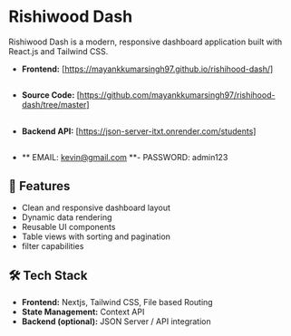
# Rishiwood Dash

Rishiwood Dash is a modern, responsive dashboard application built with React.js and Tailwind CSS.  

- **Frontend:** [https://mayankkumarsingh97.github.io/rishihood-dash/]
##
- **Source Code:** [https://github.com/mayankkumarsingh97/rishihood-dash/tree/master]
##
- **Backend API:** [https://json-server-itxt.onrender.com/students]
##
<!-- USE  DUMMY  CRED -->
##
- ** EMAIL: kevin@gmail.com **-
  PASSWORD: admin123
##

## 📌 Features
- Clean and responsive dashboard layout
- Dynamic data rendering
- Reusable UI components
- Table views with sorting and pagination
- filter capabilities


## 🛠️ Tech Stack
- **Frontend:** Nextjs, Tailwind CSS, File based Routing
- **State Management:** Context API
- **Backend (optional):** JSON Server / API integration







